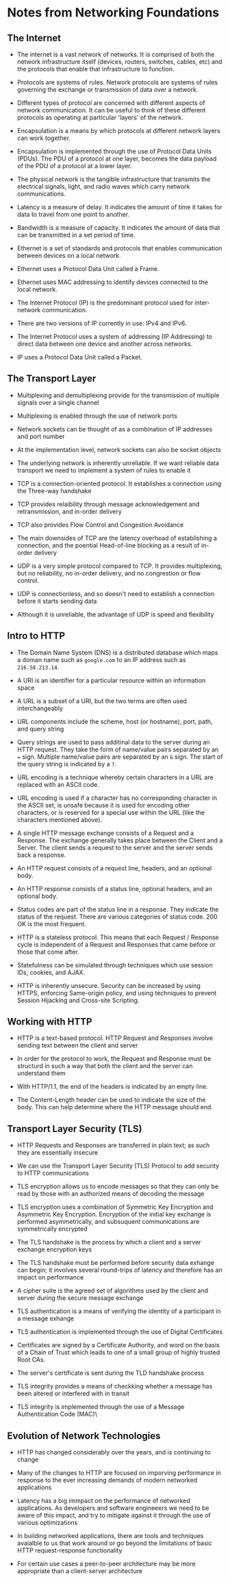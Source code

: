 # Notes from Networking Foundations

## The Internet

- The internet is a vast network of networks. It is comprised of both the network infrastructure itself (devices, routers, switches, cables, etc) and the protocols that enable that infrastructure to function.

- Protocols are systems of rules. Network protocols are systems of rules governing the exchange or transmission of data over a network.

- Different types of protocol are concerned with different aspects of network communication. It can be useful to think of these different protocols as operating at particular 'layers' of the network.

- Encapsulation is a means by which protocols at different network layers can work together.

- Encapsulation is implemented through the use of Protocol Data Units (PDUs). The PDU of a protocol at one layer, becomes the data payload of the PDU of a protocol at a lower layer.

- The physical network is the tangible infrastructure that transmits the electrical signals, light, and radio waves which carry network communications.

- Latency is a measure of delay. It indicates the amount of time it takes for data to travel from one point to another.

- Bandwidth is a measure of capacity. It indicates the amount of data that can be transmitted in a set period of time.

- Ethernet is a set of standards and protocols that enables communication between devices on a local network.

- Ethernet uses a Protocol Data Unit called a Frame.

- Ethernet uses MAC addressing to identify devices connected to the local network.

- The Internet Protocol (IP) is the predominant protocol used for inter-network communication.

- There are two versions of IP currently in use: IPv4 and IPv6.

- The Internet Protocol uses a system of addressing (IP Addressing) to direct data between one device and another across networks.

- IP uses a Protocol Data Unit called a Packet.

## The Transport Layer

- Multiplexing and demultiplexing provide for the transmission of multiple signals over a single channel

- Multiplexing is enabled through the use of network ports

- Network sockets can be thought of as a combination of IP addresses and port number

- At the implementation level, network sockets can also be socket objects

- The underlying network is inherently unreliable. If we want reliable data transport we need to implement a system of rules to enable it

- TCP is a connection-oriented protocol. It establishes a connection using the Three-way handshake

- TCP provides relaibility through message acknowledgement and retransmission, and in-order delivery

- TCP also provides Flow Control and Congestion Avoidance

- The main downsides of TCP are the latency overhead of establishing a connection, and the poential Head-of-line blocking as a result of in-order delivery

- UDP is a very simple protocol compared to TCP. It provides multiplexing, but no reliability, no in-order delivery, and no congrestion or flow control.

- UDP is connectionless, and so doesn't need to establish a connection before it starts sending data

- Although it is unreliable, the advantage of UDP is speed and flexibility

## Intro to HTTP

- The Domain Name System (DNS) is a distributed database which maps a doman name such as `google.com` to an IP address such as `216.58.213.14`.

- A URI is an identifier for a particular resource within an information space

- A URL is a subset of a URI, but the two terms are often used interchangeably

- URL components include the scheme, host (or hostname), port, path, and query string

- Query strings are used to pass additinal data to the server during an HTTP request. They take the form of name/value pairs separated by an `=` sign. Multiple name/value pairs are separated by an `&` sign. The start of the query string is indicated by a `?`.

- URL encoding is a technique whereby certain characters in a URL are replaced with an ASCII code.

- URL encoding is used if a character has no corresponding character in the ASCII set, is unsafe because it is used for encoding other characters, or is reserved for a special use within the URL (like the characters mentioned above).

- A single HTTP message exchange consists of a Request and a Response. The exchange generally takes place between the Client and a Server. The client sends a request to the server and the server sends back a response.

- An HTTP request consists of a request line, headers, and an optional body.

- An HTTP response consists of a status line, optional headers, and an optional body.

- Status codes are part of the status line in a response. They indicate the status of the request. There are various categories of status code. 200 OK is the most frequent.

- HTTP is a stateless protocol. This means that each Request / Response cycle is independent of a Request and Responses that came before or those that come after.

- Statefulness can be simulated through techniques which use session IDs, cookies, and AJAX.

- HTTP is inherently unsecure. Security can be increased by using HTTPS, enforcing Same-origin policy, and using techniques to prevent Session Hijacking and Cross-site Scripting.

## Working with HTTP

- HTTP is a text-based protocol. HTTP Request and Responses involve sending text between the client and server

- In order for the protocol to work, the Request and Response must be structurd in such a way that both the client and the server can understand them

- With HTTP/1.1, the end of the headers is indicated by an empty line.

- The Content-Length header can be used to indicate the size of the body. This can help determine where the HTTP message should end.

## Transport Layer Security (TLS)

- HTTP Requests and Responses are transferred in plain text; as such they are essentially insecure

- We can use the Transport Layer Security (TLS) Protocol to add security to HTTP communications

- TLS encryption allows us to encode messages so that they can only be read by those with an authorized means of decoding the message

- TLS encryption uses a combination of Symmetric Key Encryption and Asymmetric Key Encryption. Encryption of the initial key exchange is performed asymmetrically, and subsuquent communications are symmetrically encrypted

- The TLS handshake is the process by which a client and a server exchange encryption keys

- The TLS handshake must be performed before security data exhange can begin; it involves several round-trips of latency and therefore has an impact on performance

- A cipher suite is the agreed set of algorithms used by the client and server during the secure message exchange

- TLS authentication is a means of verifying the identity of a participant in a message exhange

- TLS authentication is implemented through the use of Digital Certificates

- Certificates are signed by a Certificate Authority, and word on the basis of a Chain of Trust which leads to one of a small group of highly trusted Root CAs.

- The server's certificate is sent during the TLD handshake process

- TLS integrity provides a means of checkking whether a message has been altered or interfered with in transit

- TLS integrity is implemented through the use of a Message Authentication Code (MAC)\

## Evolution of Network Technologies

- HTTP has changed considerably over the years, and is continuing to change

- Many of the changes to HTTP are focused on imporving performance in response to the ever increasing demands of modern networked applications

- Latency has a big immpact on the performance of networked applications. As developers and software engineeers we need to be aware of this impact, and try to mitigate against it through the use of various optimizations

- In building networked applications, there are tools and techniques avaialble to us that work around or go beyond the limitations of basic HTTP request-response functionality

- For certain use cases a peer-to-peer architecture may be more appropriate than a client-server architecture
